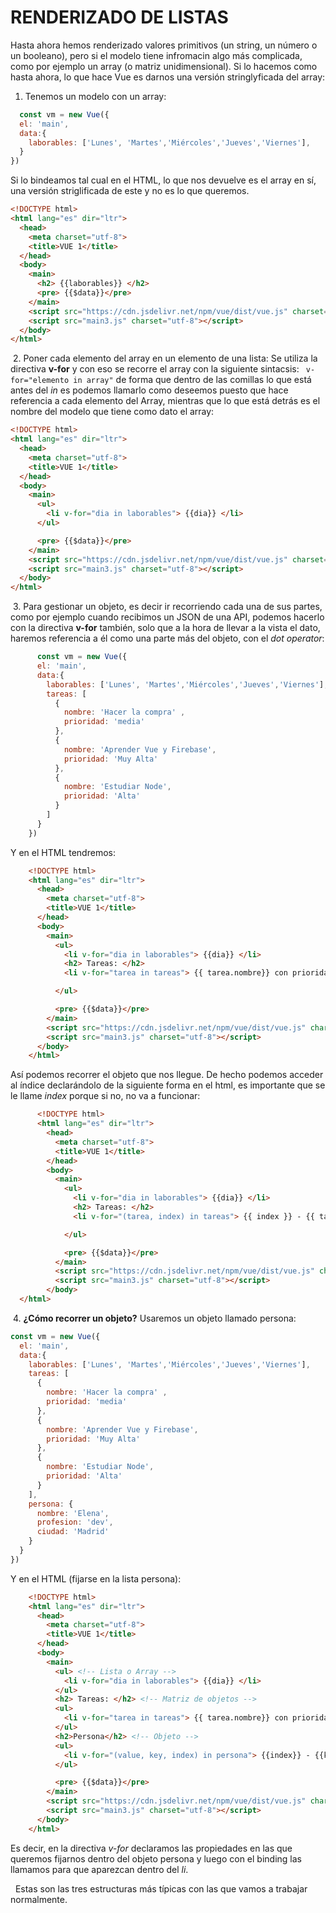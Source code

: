 # RENDERIZADO DE LISTAS

Hasta ahora hemos renderizado valores primitivos (un string, un número o un booleano), pero si el modelo tiene infromacin algo más complicada, como por ejemplo un array (o matriz unidimensional). Si lo hacemos como hasta ahora, lo que hace Vue es darnos una versión stringlyficada del array:

  1. Tenemos un modelo con un array:

```javascript
  const vm = new Vue({
  el: 'main',
  data:{
    laborables: ['Lunes', 'Martes','Miércoles','Jueves','Viernes'],
  }
})
```
  Si lo bindeamos tal cual en el HTML, lo que nos devuelve es el array en sí, una versión striglificada de este y no es lo     que queremos.

```html
<!DOCTYPE html>
<html lang="es" dir="ltr">
  <head>
    <meta charset="utf-8">
    <title>VUE 1</title>
  </head>
  <body>
    <main>
      <h2> {{laborables}} </h2>
      <pre> {{$data}}</pre>
    </main>
    <script src="https://cdn.jsdelivr.net/npm/vue/dist/vue.js" charset="utf-8"></script>
    <script src="main3.js" charset="utf-8"></script>
  </body>
</html>
```

  2. Poner cada elemento del array en un elemento de una lista: Se utiliza la directiva **v-for** y con eso se recorre el     array con la siguiente sintacsis: ``` v-for="elemento in array"``` de forma que dentro de las comillas lo que está antes     del *in* es podemos llamarlo como deseemos puesto que hace referencia a cada elemento del Array, mientras que lo que está   detrás es el nombre del modelo que tiene como dato el array:

```html
<!DOCTYPE html>
<html lang="es" dir="ltr">
  <head>
    <meta charset="utf-8">
    <title>VUE 1</title>
  </head>
  <body>
    <main>
      <ul>
        <li v-for="dia in laborables"> {{dia}} </li>
      </ul>

      <pre> {{$data}}</pre>
    </main>
    <script src="https://cdn.jsdelivr.net/npm/vue/dist/vue.js" charset="utf-8"></script>
    <script src="main3.js" charset="utf-8"></script>
  </body>
</html>
```
  3. Para gestionar un objeto, es decir ir recorriendo cada una de sus partes, como por ejemplo cuando recibimos un JSON de   una API, podemos hacerlo con la directiva **v-for** también, solo que a la hora de llevar a la vista el dato, haremos       referencia a él como una parte más del objeto, con el *dot operator*:

```javascript
      const vm = new Vue({
      el: 'main',
      data:{
        laborables: ['Lunes', 'Martes','Miércoles','Jueves','Viernes'],
        tareas: [
          {
            nombre: 'Hacer la compra' ,
            prioridad: 'media'
          },
          {
            nombre: 'Aprender Vue y Firebase',
            prioridad: 'Muy Alta'
          },
          {
            nombre: 'Estudiar Node',
            prioridad: 'Alta'
          }
        ]
      }
    })
```

  Y en el HTML tendremos:

```html
    <!DOCTYPE html>
    <html lang="es" dir="ltr">
      <head>
        <meta charset="utf-8">
        <title>VUE 1</title>
      </head>
      <body>
        <main>
          <ul>
            <li v-for="dia in laborables"> {{dia}} </li>
            <h2> Tareas: </h2>
            <li v-for="tarea in tareas"> {{ tarea.nombre}} con prioridad {{tarea.prioridad}} </li>

          </ul>

          <pre> {{$data}}</pre>
        </main>
        <script src="https://cdn.jsdelivr.net/npm/vue/dist/vue.js" charset="utf-8"></script>
        <script src="main3.js" charset="utf-8"></script>
      </body>
    </html>
```

  Así podemos recorrer el objeto que nos llegue. De hecho podemos acceder al índice declarándolo de la siguiente forma en el html, es importante que se le llame *index* porque si no, no va a funcionar:
```html
      <!DOCTYPE html>
      <html lang="es" dir="ltr">
        <head>
          <meta charset="utf-8">
          <title>VUE 1</title>
        </head>
        <body>
          <main>
            <ul>
              <li v-for="dia in laborables"> {{dia}} </li>
              <h2> Tareas: </h2>
              <li v-for="(tarea, index) in tareas"> {{ index }} - {{ tarea.nombre}} con prioridad {{tarea.prioridad}} </li>

            </ul>

            <pre> {{$data}}</pre>
          </main>
          <script src="https://cdn.jsdelivr.net/npm/vue/dist/vue.js" charset="utf-8"></script>
          <script src="main3.js" charset="utf-8"></script>
        </body>
  </html>
```
  4. **¿Cómo recorrer un objeto?** Usaremos un objeto llamado persona:
```javascript
const vm = new Vue({
  el: 'main',
  data:{
    laborables: ['Lunes', 'Martes','Miércoles','Jueves','Viernes'],
    tareas: [
      {
        nombre: 'Hacer la compra' ,
        prioridad: 'media'
      },
      {
        nombre: 'Aprender Vue y Firebase',
        prioridad: 'Muy Alta'
      },
      {
        nombre: 'Estudiar Node',
        prioridad: 'Alta'
      }
    ],
    persona: {
      nombre: 'Elena',
      profesion: 'dev',
      ciudad: 'Madrid'
    }
  }
})
```
  Y en el HTML (fijarse en la lista persona):
```html
    <!DOCTYPE html>
    <html lang="es" dir="ltr">
      <head>
        <meta charset="utf-8">
        <title>VUE 1</title>
      </head>
      <body>
        <main>
          <ul> <!-- Lista o Array -->
            <li v-for="dia in laborables"> {{dia}} </li>
          </ul>
          <h2> Tareas: </h2> <!-- Matriz de objetos -->
          <ul>
            <li v-for="tarea in tareas"> {{ tarea.nombre}} con prioridad {{tarea.prioridad}} </li>
          </ul>
          <h2>Persona</h2> <!-- Objeto -->
          <ul>
            <li v-for="(value, key, index) in persona"> {{index}} - {{key}}: {{value}}</li>
          </ul>

          <pre> {{$data}}</pre>
        </main>
        <script src="https://cdn.jsdelivr.net/npm/vue/dist/vue.js" charset="utf-8"></script>
        <script src="main3.js" charset="utf-8"></script>
      </body>
    </html>
```
   Es decir, en la directiva *v-for* declaramos las propiedades en las que queremos fijarnos dentro del objeto persona y luego con el binding las llamamos para que aparezcan dentro del *li*.

   Estas son las tres estructuras más típicas con las que vamos a trabajar normalmente. 
